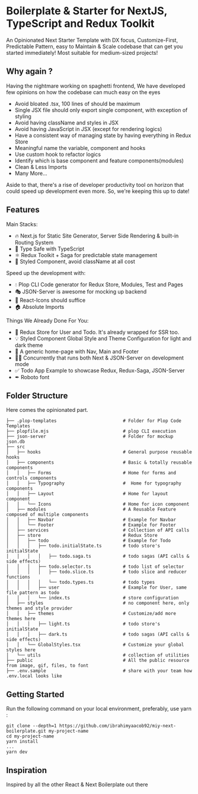 # Boilerplate & Starter for NextJS, TypeScript and Redux Toolkit

An Opinionated Next Starter Template with DX focus, Customize-First, Predictable Pattern, easy to Maintain & Scale codebase that can get you started immediately! Most suitable for medium-sized projects!

## Why again ?
Having the nightmare working on spaghetti frontend, We have developed few opinions on how the codebase can much easy on the eyes

- Avoid bloated .tsx, 100 lines of should be maximum
- Single JSX file should only export single component, with exception of styling
- Avoid having className and styles in JSX
- Avoid having JavaScript in JSX (except for rendering logics)
- Have a consistent way of managing state by having everything in Redux Store
- Meaningful name the variable, component and hooks
- Use custom hook to refactor logics
- Identify which is base component and feature components(modules) 
- Clean & Less Imports
- Many More...

Aside to that, there's a rise of developer productivity tool on horizon that could speed up development even more. So, we're keeping this up to date!

## Features
Main Stacks:
- 🔥 Next.js for Static Site Generator, Server Side Rendering & built-in Routing System
- 🥽 Type Safe with TypeScript
- ⚛ Redux Toolkit + Saga for predictable state management
- 🎨 Styled Component, avoid className at all cost

Speed up the development with:
- 💧 Plop CLI Code generator for Redux Store, Modules, Test and Pages
- 🎭 JSON-Server is awesome for mocking up backend 
- 🍦 React-Icons should suffice
- 🏠 Absolute Imports

Things We Already Done For You:
- 💼 Redux Store for User and Todo. It's already wrapped for SSR too.
- 💡 Styled Component Global Style and Theme Configuration for light and dark theme
- 📜 A generic home-page with Nav, Main and Footer
- 🏃‍♀️ Concurrently that runs both Next & JSON-Server on development mode
- ✅ Todo App Example to showcase Redux, Redux-Saga, JSON-Server
- ✒ Roboto font

## Folder Structure
Here comes the opinionated part.
```
├── .plop-templates							# Folder for Plop Code Templates
├── plopfile.mjs							# plop CLI execution
├── json-server								# Folder for mockup json.db
├── src				
│	├── hooks								# General purpose reusable hooks
│	├── components							# Basic & totally reusable components
│	│	├── Forms							# Home for forms and controls components
│	│	├── Typography						#  Home for typography components
│	│	├── Layout							# Home for layout component
│	│	└── Icons							# Home for icon component
│	├── modules								# A Reusable Feature composed of multiple components
│	│	├── Navbar							# Example for Navbar
│	│	└── Footer							# Example for Footer
│	├── services							# Collection of API calls
│	├── store								# Redux Store 
│	│	├── todo							# Example for Todo
│	│	│	├── todo.initialState.ts		# todo store's initialState
│	│	│	│	├── todo.saga.ts			# todo sagas (API calls & side effects)
│	│	│	├── todo.selector.ts			# todo list of selector
│	│	│	│	├── todo.slice.ts			# todo slice and reducer functions
│	│	│	│	└── todo.types.ts			# todo types
│	│	│	├── user						# Example for User, same file pattern as todo
│	│	│	└── index.ts					# store configuration
│	├── styles								# no component here, only themes and style provider 
│	│	├── themes							# Customize/add more themes here
│	│	│	├── light.ts					# todo store's initialState
│	│	│	├── dark.ts						# todo sagas (API calls & side effects)
│	│	└── GlobalStyles.tsx				# Customize your global styles here
│	└── utils								# collection of utilities 
├── public									# All the public resource from image, gif, files, to font
├── .env.sample								# share with your team how .env.local looks like
```

## Getting Started
Run the following command on your local environment, preferably, use yarn :

```
git clone --depth=1 https://github.com/ibrahimyaacob92/miy-next-boilerplate.git my-project-name
cd my-project-name
yarn install
...
yarn dev
```

## Inspiration
Inspired by all the other React & Next Boilerplate out there
